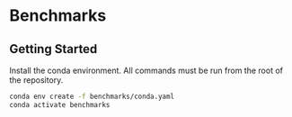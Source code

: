 # Benchmarks

## Getting Started

Install the conda environment. All commands must be run from the root of the repository.

```bash
conda env create -f benchmarks/conda.yaml
conda activate benchmarks
```